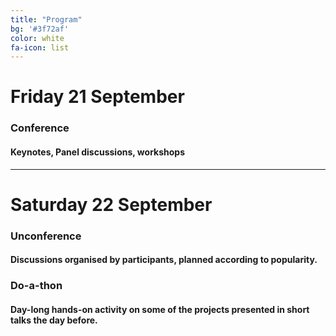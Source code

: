 ```yaml
---
title: "Program"
bg: '#3f72af'
color: white
fa-icon: list
---
```


# Friday 21 September

### Conference

#### Keynotes, Panel discussions, workshops

-------------------------

# Saturday 22 September

### Unconference
  
#### Discussions organised by participants, planned according to popularity.

### Do-a-thon

#### Day-long hands-on activity on some of the projects presented in short talks the day before.

